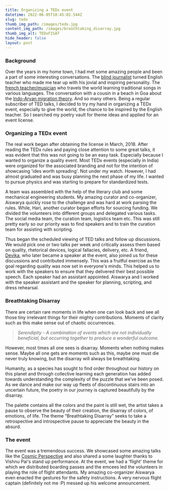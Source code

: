 ```yaml
---
title: Organizing a TEDx event
datetime: 2022-06-05T18:45:02.544Z
slug: tedx
thumb_img_path: /images/tedx.jpg
content_img_path: /images/breathtaking_disarray.jpg
thumb_img_alt: TEDxFISAT
hide_header: false
layout: post
---
```

### Background

Over the years in my home town, I had met some amazing people and been a part of some interesting conversations. The [blind journalist](https://www.youtube.com/watch?v=yUyYmZaAhqM) turned English teacher who made me tear up with his jovial and inspiring personality. The [french teacher/musician](https://www.youtube.com/watch?v=_mam3EJoTSQ) who travels the world learning traditional songs in various languages. The conversation with a cousin in a beach in Goa about the [Indo-Aryan migration theory](https://www.youtube.com/watch?v=LEYV7dJaunY). And so many others. Being a regular subscriber of TED talks, I decided to try my hand in organizing a TEDx event, especially to give the world, the chance to be inspired by the English teacher. So I searched my poetry vault for theme ideas and applied for an event license. 

### Organizing a TEDx event

The real work began after obtaining the license in March, 2018. After reading the TEDx rules and paying close attention to some great talks, it was evident that this was not going to be an easy task. Especially because I wanted to organize a quality event. Most TEDx events (especially in India) were organized for the associated branding and not for the intention of showcasing 'ides worth spreading'. Not under my watch. However, I had almost graduated and was busy planning the next phase of my life. I wanted to pursue physics and was starting to prepare for standardized tests. 

A team was assembled with the help of the literary club and some mechanical engineering students. My amazing curator and co-organizer, Aiswarya quickly rose to the challenge and was hard at work parsing the rules.  While, Hari, another curator began efforts for sourcing funding. We divided the volunteers into different groups and delegated various tasks. The social media team, the curation team, logistics team etc. This was still pretty early so our priority was to find speakers and to train the curation team for assisting with scripting. 

Thus began the scheduled viewing of TED talks and follow up discussions. We would pick one or two talks per week and critically assess them based on quality, rhetorical devices, logical fallacies, delivery, etc. A friend, [Devika](https://www.youtube.com/watch?v=Gc0agFucJ_o), who later became a speaker at the event, also joined us for these discussions and contributed immensely. This was a fruitful exercise as the goal regarding quality was now set in everyone's minds. This helped us to work with the speakers to ensure that they delivered their best possible speech. Each speaker had an assistant appointed. Aiswarya and I worked with the speaker assistant and the speaker for planning, scripting, and dress rehearsal.

### Breathtaking Disarray

There are certain rare moments in life when one can look back and see all those tiny irrelevant things for their mighty contributions. Moments of clarity such as this make sense out of chaotic occurrences.

> *Serendipity - A combination of events which are not individually beneficial, but occurring together to produce a wonderful outcome.*

However, most times all one sees is disarray. Moments when nothing makes sense. Maybe all one gets are moments such as this, maybe one must die never truly knowing, but the disarray will always be breathtaking.

Humanity, as a species has sought to find order throughout our history on this planet and through collective learning each generation has added towards understanding the complexity of the puzzle that we’ve been posed. As we dance and make our way up fleets of discontinuous stairs into an uncertain future, the poetry in our journey is captured beautifully by the disarray.

The palette contains all the colors and the paint is still wet, the artist takes a pause to observe the beauty of their creation, the disarray of colors, of emotions, of life. The theme “Breathtaking Disarray” seeks to take a retrospective and introspective pause to appreciate the beauty in the absurd.

### The event

The event was a tremendous success. We showcased some amazing talks like the [Cosmic Perspective](https://www.youtube.com/watch?v=8_578tfStPI) and also shared a some laughter thanks to Vishnu Pai's stand up performance. At the event, we had a 'flight' theme for which we distributed boarding passes and the emcees led the volunteers in playing the role of flight attendants. My amazing co-organizer Aiswarya even enacted the gestures for the safety instructions. A very nervous flight captain (definitely not me :P) messed up his welcome announcement.